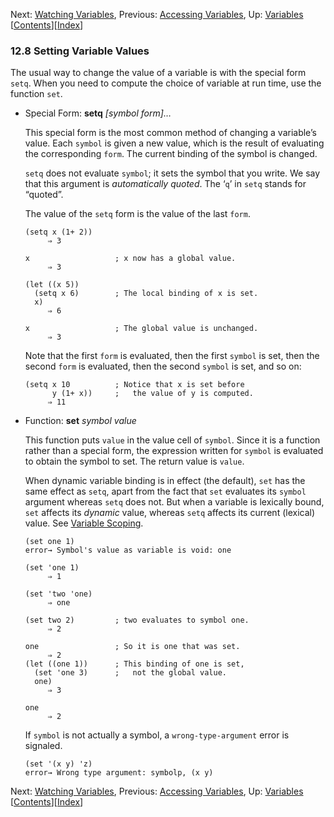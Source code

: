 <!-- This is the GNU Emacs Lisp Reference Manual
corresponding to Emacs version 27.2.

Copyright (C) 1990-1996, 1998-2021 Free Software Foundation,
Inc.

Permission is granted to copy, distribute and/or modify this document
under the terms of the GNU Free Documentation License, Version 1.3 or
any later version published by the Free Software Foundation; with the
Invariant Sections being "GNU General Public License," with the
Front-Cover Texts being "A GNU Manual," and with the Back-Cover
Texts as in (a) below.  A copy of the license is included in the
section entitled "GNU Free Documentation License."

(a) The FSF's Back-Cover Text is: "You have the freedom to copy and
modify this GNU manual.  Buying copies from the FSF supports it in
developing GNU and promoting software freedom." -->

<!-- Created by GNU Texinfo 6.7, http://www.gnu.org/software/texinfo/ -->

Next: [Watching Variables](Watching-Variables.html), Previous: [Accessing Variables](Accessing-Variables.html), Up: [Variables](Variables.html)   \[[Contents](index.html#SEC_Contents "Table of contents")]\[[Index](Index.html "Index")]

### 12.8 Setting Variable Values

The usual way to change the value of a variable is with the special form `setq`. When you need to compute the choice of variable at run time, use the function `set`.

*   Special Form: **setq** *\[symbol form]…*

    This special form is the most common method of changing a variable’s value. Each `symbol` is given a new value, which is the result of evaluating the corresponding `form`. The current binding of the symbol is changed.

    `setq` does not evaluate `symbol`; it sets the symbol that you write. We say that this argument is *automatically quoted*. The ‘`q`’ in `setq` stands for “quoted”.

    The value of the `setq` form is the value of the last `form`.

        (setq x (1+ 2))
             ⇒ 3

    <!---->

        x                   ; x now has a global value.
             ⇒ 3

    <!---->

        (let ((x 5))
          (setq x 6)        ; The local binding of x is set.
          x)
             ⇒ 6

    <!---->

        x                   ; The global value is unchanged.
             ⇒ 3

    Note that the first `form` is evaluated, then the first `symbol` is set, then the second `form` is evaluated, then the second `symbol` is set, and so on:

        (setq x 10          ; Notice that x is set before
              y (1+ x))     ;   the value of y is computed.
             ⇒ 11

<!---->

*   Function: **set** *symbol value*

    This function puts `value` in the value cell of `symbol`. Since it is a function rather than a special form, the expression written for `symbol` is evaluated to obtain the symbol to set. The return value is `value`.

    When dynamic variable binding is in effect (the default), `set` has the same effect as `setq`, apart from the fact that `set` evaluates its `symbol` argument whereas `setq` does not. But when a variable is lexically bound, `set` affects its *dynamic* value, whereas `setq` affects its current (lexical) value. See [Variable Scoping](Variable-Scoping.html).

        (set one 1)
        error→ Symbol's value as variable is void: one

    <!---->

        (set 'one 1)
             ⇒ 1

    <!---->

        (set 'two 'one)
             ⇒ one

    <!---->

        (set two 2)         ; two evaluates to symbol one.
             ⇒ 2

    <!---->

        one                 ; So it is one that was set.
             ⇒ 2
        (let ((one 1))      ; This binding of one is set,
          (set 'one 3)      ;   not the global value.
          one)
             ⇒ 3

    <!---->

        one
             ⇒ 2

    If `symbol` is not actually a symbol, a `wrong-type-argument` error is signaled.

        (set '(x y) 'z)
        error→ Wrong type argument: symbolp, (x y)

Next: [Watching Variables](Watching-Variables.html), Previous: [Accessing Variables](Accessing-Variables.html), Up: [Variables](Variables.html)   \[[Contents](index.html#SEC_Contents "Table of contents")]\[[Index](Index.html "Index")]
